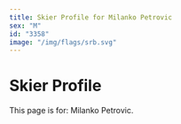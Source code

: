 ```yaml
---
title: Skier Profile for Milanko Petrovic
sex: "M"
id: "3358"
image: "/img/flags/srb.svg" 
---
```


# Skier Profile

This page is for: Milanko Petrovic.
    